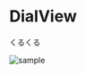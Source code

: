 # DialView
くるくる

![sample](https://raw.githubusercontent.com/ha1fha1f/DialView/master/sample/sample.png)
